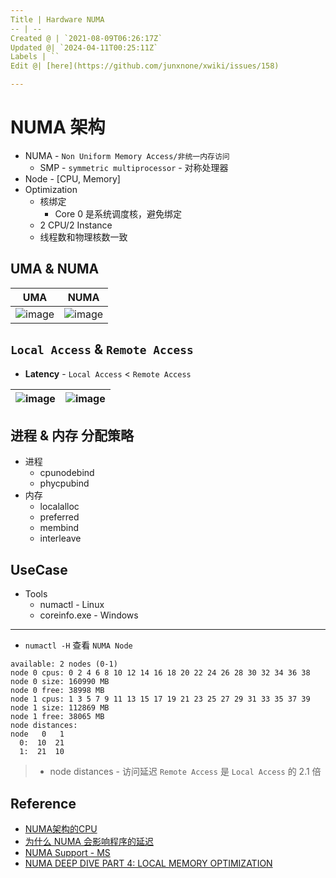 ```yaml
---
Title | Hardware NUMA
-- | --
Created @ | `2021-08-09T06:26:17Z`
Updated @| `2024-04-11T00:25:11Z`
Labels | ``
Edit @| [here](https://github.com/junxnone/xwiki/issues/158)

---
```


# NUMA 架构

- NUMA - `Non Uniform Memory Access/非统一内存访问`
  - SMP - `symmetric multiprocessor` - 对称处理器
- Node - [CPU, Memory]
- Optimization
  - 核绑定
    - Core 0 是系统调度核，避免绑定
  - 2 CPU/2 Instance
  - 线程数和物理核数一致

## UMA & NUMA

UMA | NUMA
-- | -- 
![image](https://user-images.githubusercontent.com/2216970/129500037-426a9e06-c2b4-4582-bd62-63291ec110f3.png) | ![image](https://user-images.githubusercontent.com/2216970/129500056-bff6bf41-27d7-44f7-a0e2-ff947108a4f5.png)


##  `Local Access` & `Remote Access`
- **Latency** -   `Local Access` < `Remote Access`

![image](https://user-images.githubusercontent.com/2216970/128668657-9ef9de73-c715-4472-be3c-6e85e64ea6ac.png) | ![image](https://user-images.githubusercontent.com/2216970/128667808-921a1c93-195f-48ef-b53e-7c528e402ddf.png)
-- | --

## 进程 & 内存 分配策略

- 进程
  - cpunodebind
  - phycpubind
- 内存
  - localalloc
  - preferred
  - membind
  - interleave

## UseCase
- Tools
  - numactl - Linux  
  - coreinfo.exe - Windows

----
- `numactl -H` 查看 `NUMA Node`
```
available: 2 nodes (0-1)
node 0 cpus: 0 2 4 6 8 10 12 14 16 18 20 22 24 26 28 30 32 34 36 38
node 0 size: 160990 MB
node 0 free: 38998 MB
node 1 cpus: 1 3 5 7 9 11 13 15 17 19 21 23 25 27 29 31 33 35 37 39
node 1 size: 112869 MB
node 1 free: 38065 MB
node distances:
node   0   1
  0:  10  21
  1:  21  10
```
> - node distances - 访问延迟 `Remote Access` 是 `Local Access` 的 2.1 倍


## Reference
- [NUMA架构的CPU](http://cenalulu.github.io/linux/numa/)
- [为什么 NUMA 会影响程序的延迟](https://draveness.me/whys-the-design-numa-performance/)
- [NUMA Support - MS](https://docs.microsoft.com/en-us/windows/win32/procthread/numa-support)
- [NUMA DEEP DIVE PART 4: LOCAL MEMORY OPTIMIZATION](https://frankdenneman.nl/2016/07/13/numa-deep-dive-4-local-memory-optimization/)

